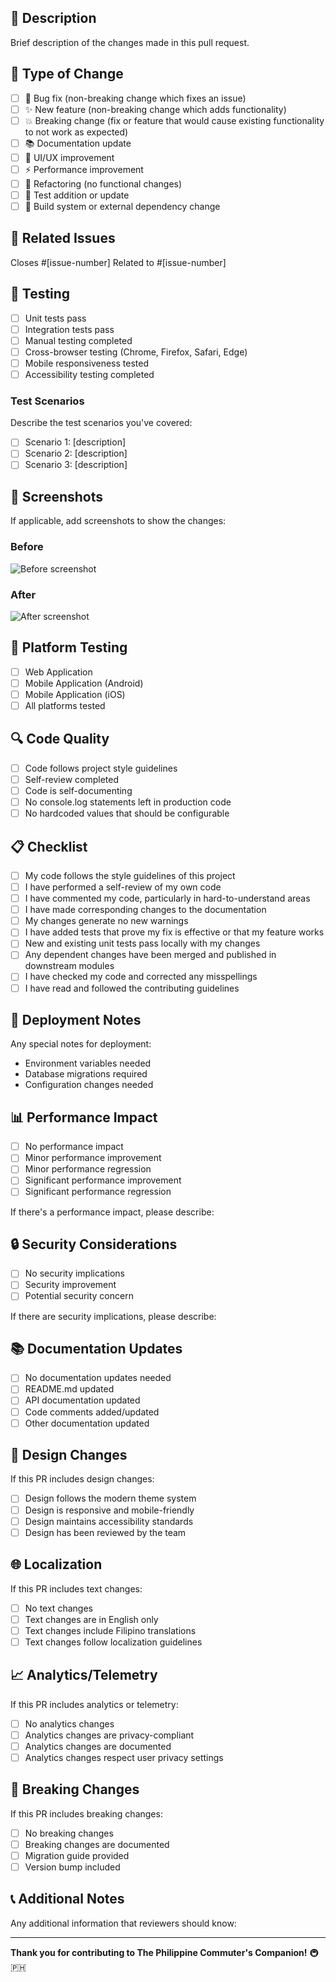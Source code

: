 ## 📝 Description

Brief description of the changes made in this pull request.

## 🎯 Type of Change

- [ ] 🐛 Bug fix (non-breaking change which fixes an issue)
- [ ] ✨ New feature (non-breaking change which adds functionality)
- [ ] 💥 Breaking change (fix or feature that would cause existing functionality to not work as expected)
- [ ] 📚 Documentation update
- [ ] 🎨 UI/UX improvement
- [ ] ⚡ Performance improvement
- [ ] 🔧 Refactoring (no functional changes)
- [ ] 🧪 Test addition or update
- [ ] 🚀 Build system or external dependency change

## 🔗 Related Issues

Closes #[issue-number]
Related to #[issue-number]

## 🧪 Testing

- [ ] Unit tests pass
- [ ] Integration tests pass
- [ ] Manual testing completed
- [ ] Cross-browser testing (Chrome, Firefox, Safari, Edge)
- [ ] Mobile responsiveness tested
- [ ] Accessibility testing completed

### Test Scenarios

Describe the test scenarios you've covered:

- [ ] Scenario 1: [description]
- [ ] Scenario 2: [description]
- [ ] Scenario 3: [description]

## 📸 Screenshots

If applicable, add screenshots to show the changes:

### Before

![Before screenshot](url-to-before-screenshot)

### After

![After screenshot](url-to-after-screenshot)

## 📱 Platform Testing

- [ ] Web Application
- [ ] Mobile Application (Android)
- [ ] Mobile Application (iOS)
- [ ] All platforms tested

## 🔍 Code Quality

- [ ] Code follows project style guidelines
- [ ] Self-review completed
- [ ] Code is self-documenting
- [ ] No console.log statements left in production code
- [ ] No hardcoded values that should be configurable

## 📋 Checklist

- [ ] My code follows the style guidelines of this project
- [ ] I have performed a self-review of my own code
- [ ] I have commented my code, particularly in hard-to-understand areas
- [ ] I have made corresponding changes to the documentation
- [ ] My changes generate no new warnings
- [ ] I have added tests that prove my fix is effective or that my feature works
- [ ] New and existing unit tests pass locally with my changes
- [ ] Any dependent changes have been merged and published in downstream modules
- [ ] I have checked my code and corrected any misspellings
- [ ] I have read and followed the contributing guidelines

## 🚀 Deployment Notes

Any special notes for deployment:

- Environment variables needed
- Database migrations required
- Configuration changes needed

## 📊 Performance Impact

- [ ] No performance impact
- [ ] Minor performance improvement
- [ ] Minor performance regression
- [ ] Significant performance improvement
- [ ] Significant performance regression

If there's a performance impact, please describe:

## 🔒 Security Considerations

- [ ] No security implications
- [ ] Security improvement
- [ ] Potential security concern

If there are security implications, please describe:

## 📚 Documentation Updates

- [ ] No documentation updates needed
- [ ] README.md updated
- [ ] API documentation updated
- [ ] Code comments added/updated
- [ ] Other documentation updated

## 🎨 Design Changes

If this PR includes design changes:

- [ ] Design follows the modern theme system
- [ ] Design is responsive and mobile-friendly
- [ ] Design maintains accessibility standards
- [ ] Design has been reviewed by the team

## 🌐 Localization

If this PR includes text changes:

- [ ] No text changes
- [ ] Text changes are in English only
- [ ] Text changes include Filipino translations
- [ ] Text changes follow localization guidelines

## 📈 Analytics/Telemetry

If this PR includes analytics or telemetry:

- [ ] No analytics changes
- [ ] Analytics changes are privacy-compliant
- [ ] Analytics changes are documented
- [ ] Analytics changes respect user privacy settings

## 🔄 Breaking Changes

If this PR includes breaking changes:

- [ ] No breaking changes
- [ ] Breaking changes are documented
- [ ] Migration guide provided
- [ ] Version bump included

## 📞 Additional Notes

Any additional information that reviewers should know:

---

**Thank you for contributing to The Philippine Commuter's Companion!** 🚇🇵🇭
